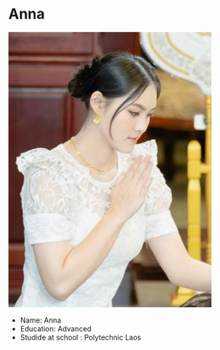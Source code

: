 # Anna

![xxx](/Photos/Anna.png "แอนนาเองคร่าาาา")

+ Name: Anna
+ Education: Advanced
+ Studide at school : Polytechnic Laos